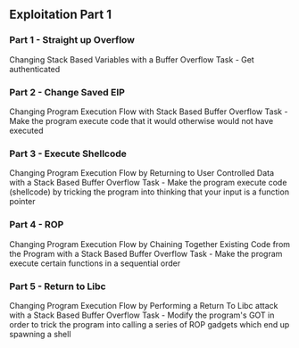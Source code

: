 ## Exploitation Part 1

### Part 1 - Straight up Overflow
Changing Stack Based Variables with a Buffer Overflow
Task - Get authenticated

### Part 2 - Change Saved EIP
Changing Program Execution Flow with Stack Based Buffer Overflow
Task - Make the program execute code that it would otherwise would not have executed

### Part 3 - Execute Shellcode
Changing Program Execution Flow by Returning to User Controlled Data with a Stack Based Buffer Overflow
Task - Make the program execute code (shellcode) by tricking the program into thinking that your input is a function pointer

### Part 4 - ROP
Changing Program Execution Flow by Chaining Together Existing Code from the Program with a Stack Based Buffer Overflow
Task - Make the program execute certain functions in a sequential order

### Part 5 - Return to Libc
Changing Program Execution Flow by Performing a Return To Libc attack with a Stack Based Buffer Overflow
Task - Modify the program's GOT in order to trick the program into calling a series of ROP gadgets which end up spawning a shell
